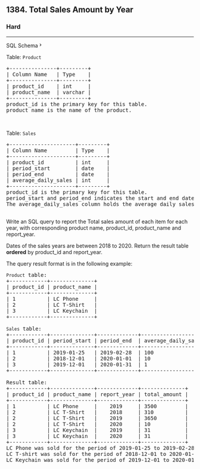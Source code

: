 <h2>1384. Total Sales Amount by Year</h2><h3>Hard</h3><hr><div class="sql-schema-wrapper__3VBi"><a class="sql-schema-link__3cEg">SQL Schema<svg viewBox="0 0 24 24" width="1em" height="1em" class="icon__1Md2"><path fill-rule="evenodd" d="M10 6L8.59 7.41 13.17 12l-4.58 4.59L10 18l6-6z"></path></svg></a></div><div><p>Table: <code>Product</code></p>

<pre>+---------------+---------+
| Column Name   | Type    |
+---------------+---------+
| product_id    | int     |
| product_name  | varchar |
+---------------+---------+
product_id is the primary key for this table.
product_name is the name of the product.
</pre>

<p>&nbsp;</p>

<p>Table: <code>Sales</code></p>

<pre>+---------------------+---------+
| Column Name         | Type    |
+---------------------+---------+
| product_id          | int     |
| period_start        | date    |
| period_end          | date    |
| average_daily_sales | int     |
+---------------------+---------+
product_id is the primary key for this table. 
period_start&nbsp;and period_end&nbsp;indicates the start and end date for sales period, both dates are inclusive.
The average_daily_sales column holds the average daily&nbsp;sales amount of the items for the&nbsp;period.

</pre>

<p>Write an SQL query to&nbsp;report the&nbsp;Total sales&nbsp;amount of each item for each year, with corresponding product name,&nbsp;product_id, product_name and report_year.</p>

<p>Dates of the sales years are between 2018 to 2020.&nbsp;Return the result table <strong>ordered</strong> by product_id and report_year.</p>

<p>The query result format is in the following example:</p>

<pre><code>Product</code> table:
+------------+--------------+
| product_id | product_name |
+------------+--------------+
| 1          | LC Phone     |
| 2          | LC T-Shirt   |
| 3          | LC Keychain  |
+------------+--------------+

<code>Sales</code> table:
+------------+--------------+-------------+---------------------+
| product_id | period_start | period_end  | average_daily_sales |
+------------+--------------+-------------+---------------------+
| 1          | 2019-01-25   | 2019-02-28  | 100                 |
| 2          | 2018-12-01   | 2020-01-01  | 10                  |
| 3          | 2019-12-01   | 2020-01-31  | 1                   |
+------------+--------------+-------------+---------------------+

Result table:
+------------+--------------+-------------+--------------+
| product_id | product_name | report_year | total_amount |
+------------+--------------+-------------+--------------+
| 1          | LC Phone     |    2019     | 3500         |
| 2          | LC T-Shirt   |    2018     | 310          |
| 2          | LC T-Shirt   |    2019     | 3650         |
| 2          | LC T-Shirt   |    2020     | 10           |
| 3          | LC Keychain  |    2019     | 31           |
| 3          | LC Keychain  |    2020     | 31           |
+------------+--------------+-------------+--------------+
LC Phone was sold for the period of 2019-01-25 to 2019-02-28, and there are 35 days for this period. Total amount 35*100 = 3500.&nbsp;
LC T-shirt was sold for the period of 2018-12-01&nbsp;to 2020-01-01, and there are 31, 365, 1 days for years 2018, 2019 and 2020 respectively.
LC Keychain was sold for the period of 2019-12-01&nbsp;to 2020-01-31, and there are 31, 31 days for years 2019 and 2020 respectively.
</pre>
</div>